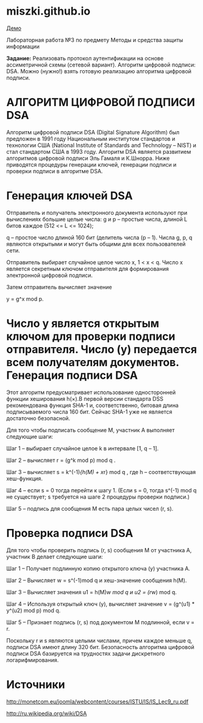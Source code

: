 miszki.github.io
================

<a href="http://ajikcey.github.io/miszki.github.io/" target="_blank">Демо</a>

Лабораторная работа №3 по предмету Методы и средства защиты информации

<b>Задание:</b>
Реализовать протокол аутентификации на основе ассиметричной схемы (сетевой вариант).
Алгоритм цифровой подписи: DSA.
Можно (нужно!) взять готовую реализацию алгоритма цифровой подписи.

АЛГОРИТМ ЦИФРОВОЙ ПОДПИСИ DSA
================
Алгоритм цифровой подписи DSA (Digital Signature Algorithm) был предложен в 1991 году Национальным институтом стандартов и технологии США (National Institute of Standards and Technology – NIST) и стал стандартом США в 1993 году. Алгоритм DSA является развитием алгоритмов цифровой подписи Эль Гамаля и К.Шнорра. Ниже приводятся процедуры генерации ключей, генерации подписи и проверки подписи в алгоритме DSA.

Генерация ключей DSA
=========
Отправитель и получатель электронного документа используют при вычислениях большие целые числа: g и p – простые числа, длиной L битов каждое (512 <= L <= 1024);

q – простое число длиной 160 бит (делитель числа (p – 1). Числа g, p, q являются открытыми и могут быть общими для всех пользователей сети.

Отправитель выбирает случайное целое число x, 1 < x < q. Число x является секретным ключом отправителя для формирования электронной цифровой подписи.

Затем отправитель вычисляет значение

y = g^x mod p.

Число y является открытым ключом для проверки подписи отправителя. Число (y) передается всем получателям документов.
Генерация подписи DSA
===========
Этот алгоритм предусматривает использование односторонней функции хеширования h(×).В первой версии стандарта DSS рекомендована функция SHA-1 и, соответственно, битовая длина подписываемого числа 160 бит. Сейчас SHA-1 уже не является достаточно безопасной.

Для того чтобы подписать сообщение M, участник A выполняет следующие шаги:

Шаг 1 – выбирает случайное целое k в интервале [1, q – 1].

Шаг 2 – вычисляет r = (g^k mod p) mod q .

Шаг 3 – вычисляет s = k^(-1)*{h(M) + x*r} mod q , где h – соответствующая хеш-функция.

Шаг 4 – если s = 0 тогда перейти к шагу 1. (Если s = 0, тогда s^(-1) mod q не существует; s требуется на шаге 2 процедуры проверки подписи.)

Шаг 5 – подпись для сообщения М есть пара целых чисел (r, s).

Проверка подписи DSA
============
Для того чтобы проверить подпись (r, s) сообщения М от участника A, участник B делает следующие шаги:

Шаг 1 – Получает подлинную копию открытого ключа (y) участника А.

Шаг 2 – Вычисляет w = s^(-1)mod q и хеш-значение сообщения h(М).

Шаг 3 – Вычисляет значения u1 = h(M)*w mod q и u2 = (r*w) mod q.

Шаг 4 – Используя открытый ключ (y), вычисляет значение v = (g^(u1) * y^(u2) mod p) mod q.

Шаг 5 – Признает подпись (r, s) под документом M подлинной, если v = r.

Поскольку r и s являются целыми числами, причем каждое меньше q, подписи DSA имеют длину 320 бит. Безопасность алгоритма цифровой подписи DSA базируется на трудностях задачи дискретного логарифмирования.

Источники
==========
http://monetcom.eu/joomla/webcontent/courses/ISTU/IS/IS_Lec9_ru.pdf

http://ru.wikipedia.org/wiki/DSA

